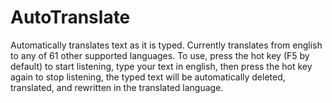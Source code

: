 # AutoTranslate
Automatically translates text as it is typed. Currently translates from english to any of 61 other supported languages. To use, press the hot key (F5 by default) to start listening, type your text in english, then press the hot key again to stop listening, the typed text will be automatically deleted, translated, and rewritten in the translated language.
